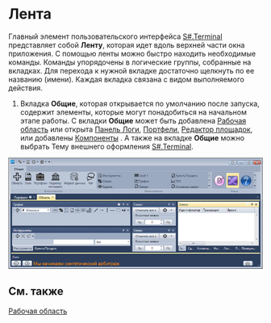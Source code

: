 # Лента

Главный элемент пользовательского интерфейса [S\#.Terminal](Terminal.md) представляет собой **Ленту**, которая идет вдоль верхней части окна приложения. С помощью ленты можно быстро находить необходимые команды. Команды упорядочены в логические группы, собранные на вкладках. Для перехода к нужной вкладке достаточно щелкнуть по ее названию (имени). Каждая вкладка связана с видом выполняемого действия.

1. Вкладка **Общие**, которая открывается по умолчанию после запуска, содержит элементы, которые могут понадобиться на начальном этапе работы. С вкладки **Общие** может быть добавлена [Рабочая область](Designer_Workspace.md) или открыта [Панель Логи](Designer_Panel_Logs.md), [Портфели](Designer_Panel_Portfolios.md), [Редактор площадок](Designer_Boards.md), или добавлены [Компоненты](Designer_Components.md) . А также на вкладке **Общие** можно выбрать Тему внешнего оформления [S\#.Terminal](Terminal.md).

![Terminal Tape 00](../images/Terminal_Tape_00.png)

## См. также

[Рабочая область](Designer_Workspace.md)
